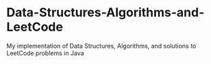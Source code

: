 # Data-Structures-Algorithms-and-LeetCode
My implementation of Data Structures, Algorithms, and solutions to LeetCode problems in Java
